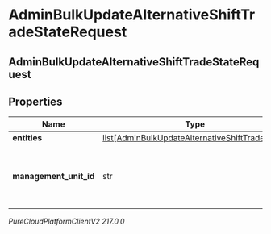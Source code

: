 # AdminBulkUpdateAlternativeShiftTradeStateRequest

## AdminBulkUpdateAlternativeShiftTradeStateRequest

## Properties

|Name | Type | Description | Notes|
|------------ | ------------- | ------------- | -------------|
| **entities** | [list[AdminBulkUpdateAlternativeShiftTradeState]](AdminBulkUpdateAlternativeShiftTradeState) |  | [optional] |
| **management_unit_id** | str | The ID of the management unit for this alternative shift bulk trade update | |



_PureCloudPlatformClientV2 217.0.0_
